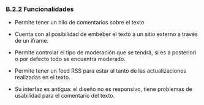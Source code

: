 ### B.2.2 Funcionalidades 

* Permite tener un hilo de comentarios sobre el texto 

* Cuenta con al posibilidad de embeber el texto a un sitio externo a través de un iframe. 

* Permite controlar el tipo de moderación que se tendrá, si es a posteriori o por defecto todo se encuentra moderado. 

* Permite tener un feed RSS para estar al tanto de las actualizaciones realizadas en el texto. 

* Su interfaz es antigua: el diseño no es responsivo, tiene problemas de usabilidad para el comentario del texto. 
